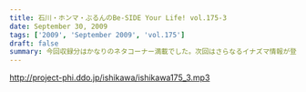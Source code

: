 ```yaml
---
title: 石川・ホンマ・ぶるんのBe-SIDE Your Life! vol.175-3
date: September 30, 2009
tags: ['2009', 'September 2009', 'vol.175']
draft: false
summary: 今回収録分はかなりのネタコーナー満載でした。次回はさらなるイナズマ情報が登場か！？NAMAE
---
```


http://project-phi.ddo.jp/ishikawa/ishikawa175_3.mp3